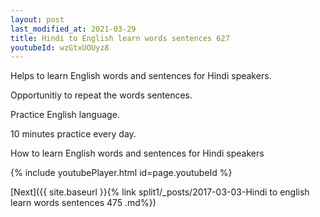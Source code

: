 ```yaml
---
layout: post
last_modified_at: 2021-03-29
title: Hindi to English learn words sentences 627 
youtubeId: wzGtxUOUyz8
---
```

 
 
Helps to learn English words and sentences for Hindi speakers.

Opportunitiy to repeat the words sentences. 

Practice English language. 
 
10 minutes practice every day. 
 
How to learn English words and sentences for Hindi speakers 
 
{% include youtubePlayer.html id=page.youtubeId %}
 
 
[Next]({{ site.baseurl }}{% link  split1/_posts/2017-03-03-Hindi to english learn words sentences 475 .md%})
 
